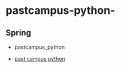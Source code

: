 # pastcampus-python-

## Spring
* pastcampus_python
- [past campus python](https://github.com/Kuminchang/pastcampus-python-)
